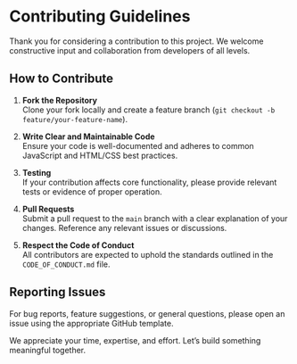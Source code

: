 # Contributing Guidelines

Thank you for considering a contribution to this project. We welcome constructive input and collaboration from developers of all levels.

## How to Contribute

1. **Fork the Repository**  
   Clone your fork locally and create a feature branch (`git checkout -b feature/your-feature-name`).

2. **Write Clear and Maintainable Code**  
   Ensure your code is well-documented and adheres to common JavaScript and HTML/CSS best practices.

3. **Testing**  
   If your contribution affects core functionality, please provide relevant tests or evidence of proper operation.

4. **Pull Requests**  
   Submit a pull request to the `main` branch with a clear explanation of your changes. Reference any relevant issues or discussions.

5. **Respect the Code of Conduct**  
   All contributors are expected to uphold the standards outlined in the `CODE_OF_CONDUCT.md` file.

## Reporting Issues

For bug reports, feature suggestions, or general questions, please open an issue using the appropriate GitHub template.

We appreciate your time, expertise, and effort. Let’s build something meaningful together.
